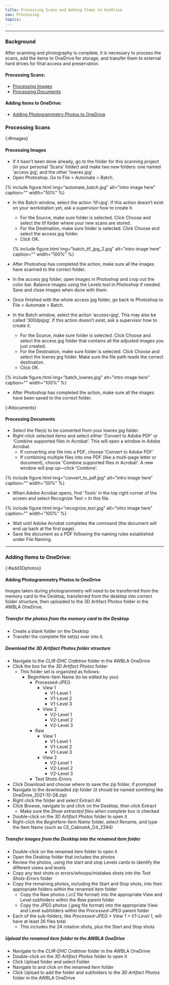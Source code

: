 ```yaml
---
title: Processing Scans and Adding Items to OneDrive
nav: Processing
topics:
---
```


-----------
### Background
After scanning and photography is complete, it is necessary to process the scans, add the items to OneDrive for storage, and transfer them to external hard drives for final access and preservation.

#### Processing Scans:
- [Processing Images](#images)  
- [Processing Documents](#documents) 

#### Adding Items to OneDrive:
<!-- - [Adding Documents to OneDrive](#adddocuments)
- [Adding Scanned Images to OneDrive](#addimages)
- [Adding 2D Photos to OneDrive](#add2dphotos)-->
- [Adding Photogrammetry Photos to OneDrive](#add3Dphotos)
<!-- - [Adding 3D Agisoft Projects to OneDrive](#add3Dprojects)-->

### Processing Scans
{:#images}
#### Processing Images

- If it hasn’t been done already, go to the folder for this scanning project (in your personal ‘Scans’ folder) and make two new folders: one named ‘access jpg’, and the other ‘lowres jpg’. 
- Open Photoshop. Go to File > Automate > Batch. 

{% include figure.html img="automate_batch.jpg" alt="intro image here" caption="" width="50%" %}

- In the Batch window, select the action ‘tif>jpg’. If this action doesn’t exist on your workstation yet, ask a supervisor how to create it. 
    - For the Source, make sure folder is selected. Click Choose and select the tif folder where your new scans are stored. 
    - For the Destination, make sure folder is selected. Click Choose and select the access jpg folder. 
    - Click OK.

    {% include figure.html img="batch_tif_jpg_2.jpg" alt="intro image here" caption="" width="100%" %}

- After Photoshop has completed the action, make sure all the images have scanned to the correct folder. 
- In the access jpg folder, open images in Photoshop and crop out the color bar. Balance images using the Levels tool in Photoshop if needed. Save and close images when done with them. 
- Once finished with the whole access jpg folder, go back to Photoshop to File > Automate > Batch. 
- In the Batch window, select the action ‘access>jpg’. This may also be called ‘300dpijpg’. If this action doesn’t exist, ask a supervisor how to create it.
    - For the Source, make sure folder is selected. Click Choose and select the access jpg folder that contains all the adjusted images you just created. 
    - For the Destination, make sure folder is selected. Click Choose and select the lowres jpg folder. Make sure the file path reads the correct destination. 
    - Click OK.

{% include figure.html img="batch_lowres.jpg" alt="intro image here" caption="" width="100%" %}

- After Photoshop has completed the action, make sure all the images have been saved to the correct folder.

{:#documents}
#### Processing Documents

- Select the file(s) to be converted from your lowres jpg folder. 
- Right-click selected items and select either ‘Convert to Adobe PDF’ or ‘Combine supported files in Acrobat’. This will open a window in Adobe Acrobat. 
    - If converting one file into a PDF, choose 'Convert to Adobe PDF'
    - If combining multiple files into one PDF (like a multi-page letter or document), choose 'Combine supported files in Acrobat'. A new window will pop up—click 'Combine'. 

{% include figure.html img="convert_to_pdf.jpg" alt="intro image here" caption="" width="50%" %}

- When Adobe Acrobat opens, find 'Tools' in the top right corner of the screen and select Recognize Text > In this file. 

{% include figure.html img="recognize_text.jpg" alt="intro image here" caption="" width="100%" %}

- Wait until Adobe Acrobat completes the command (the document will end up back at the first page). 
- Save the document as a PDF following the naming rules established under File Naming. 

--------------
### Adding Items to OneDrive:
<!-- {:##adddocuments}
#### Adding Documents to OneDrive
Document scans will need to be transferred from the desktop into correct folder structure, then uploaded to the Documents folder in the AWBLA OneDrive.

##### Download the Documents folder structure
- Navigate to the *CLIR-DHC Crabtree* folder in the AWBLA OneDrive
- Click the box for the *Documents* folder
    - This folder set is organized as follows:
        - BeginHere-Item Name (to be edited by you)
            - PDF 
            - Processed-JPEG
            - Raw
- Click Download and choose where to save the zip folder, if prompted
- Navigate to the downloaded zip folder (it should be named somthing like OneDrive_2021-10-28.zip)
- Right click the folder and select Extract All
- Click Browse, navigate to and click on the Desktop, then click Extract
    - Make sure the *Show extracted files when complete* box is checked
- Double-click on the *Documents* folder to open it
- Right-click the *BeginHere-Item Name* folder, select Rename, and type the Item Name (such as CE_B1_F2_Item430)

##### Transfer document scans from the Desktop into the renamed item folder
- Double-click on the renamed item folder to open it
- Open the Desktop folder that includes the document scans
- Copy the document scans into their appropriate folders within the renamed item folder
   - Copy the Raw document scans (.tif file format) into the *Raw* parent folder
   - Copy the JPEG document scans (.jpeg file format) into the *Processed-JPEG* parent folder
   - Copy the PDF document scans (.pdf file format) into the *PDF* parent folder

##### Upload the renamed item folder to the AWBLA OneDrive
- Navigate to the *CLIR-DHC Crabtree* folder in the AWBLA OneDrive
- Double-click on the *Documents* folder to open it
- Click Upload folder and select Folder
- Navigate to and click on the renamed item folder
- Click Upload to add the folder and subfolders to the *Documents* folder in the AWBLA OneDrive

{:#addimages}
#### Adding Scanned Images to OneDrive

{##add2dphotos}
#### Adding 2D Photos to OneDrive-->

{:#add3Dphotos}
#### Adding Photogrammetry Photos to OneDrive
Images taken during photogrammetry will need to be transferred from the memory card to the Desktop, transferred from the desktop into correct folder structure, then uploaded to the 3D Artifact Photos folder in the AWBLA OneDrive.

##### Transfer the photos from the memory card to the Desktop
- Create a blank folder on the Desktop
- Transfer the complete file set(s) over into it.

##### Download the 3D Artifact Photos folder structure
- Navigate to the *CLIR-DHC Crabtree* folder in the AWBLA OneDrive
- Click the box for the *3D Artifact Photos* folder
    - This folder set is organized as follows:
      - BeginHere-Item Name (to be edited by you)
         - Processed-JPEG
            - View 1
               - V1-Level 1
               - V1-Level 2
               - V1-Level 3
            - View 2
               - V2-Level 1
               - V2-Level 2
               - V2-Level 3
         - Raw
            - View 1
               - V1-Level 1
               - V1-Level 2
               - V1-Level 3
            - View 2
               - V2-Level 1
               - V2-Level 2
               - V2-Level 3
         - Test Shots-Errors
- Click Download and choose where to save the zip folder, if prompted
- Navigate to the downloaded zip folder (it should be named somthing like OneDrive_2021-10-28.zip)
- Right click the folder and select Extract All
- Click Browse, navigate to and click on the Desktop, then click Extract
    - Make sure the *Show extracted files when complete* box is checked
- Double-click on the *3D Artifact Photos* folder to open it
- Right-click the *BeginHere-Item Name* folder, select Rename, and type the Item Name (such as CE_CabinetA_D4_2394)

##### Transfer images from the Desktop into the renamed item folder
- Double-click on the renamed item folder to open it
- Open the Desktop folder that includes the photos
- Review the photos, using the start and stop Levels cards to identify the different views and levels
- Copy any test shots or errors/whoops/mistakes shots into the *Test Shots-Errors* folder
- Copy the remaining photos, including the Start and Stop shots, into their appropriate folders within the renamed item folder
   - Copy the Raw photos (.cr2 file format) into the appropriate View and Level subfolders within the *Raw* parent folder
   - Copy the JPEG photos (.jpeg file format) into the appropriate View and Level subfolders within the *Processed-JPEG* parent folder
- Each of the sub-folders, like *Processed-JPEG > View 1 > V1-Level 1*, will have at least 26 files total
   - This includes the 24 rotation shots, plus the Start and Stop shots

##### Upload the renamed item folder to the AWBLA OneDrive
- Navigate to the *CLIR-DHC Crabtree* folder in the AWBLA OneDrive
- Double-click on the *3D Artifact Photos* folder to open it
- Click Upload folder and select Folder
- Navigate to and click on the renamed item folder
- Click Upload to add the folder and subfolders to the *3D Artifact Photos* folder in the AWBLA OneDrive

<!--{:#add3Dprojects}
#### [Adding 3D Agisoft Projects to OneDrive]-->
